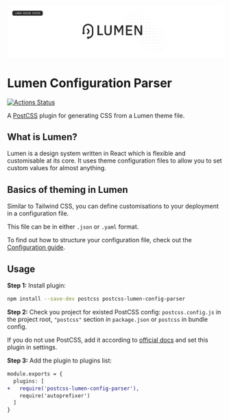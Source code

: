 ![Cover](./Cover.png)
# Lumen Configuration Parser

[![Actions Status](https://github.com/chrisyalamov/postcss-lumen-config-parser/workflows/Test/badge.svg)](https://github.com/chrisyalamov/postcss-lumen-config-parser/workflows/Test/badge.svg)


A [PostCSS] plugin for generating CSS from a Lumen theme file.

## What is Lumen?
Lumen is a design system written in React which is flexible and customisable at its core. It uses theme configuration files to allow you to set custom values for almost anything.

## Basics of theming in Lumen
Similar to Tailwind CSS, you can define customisations to your deployment in a configuration file.

This file can be in either ```.json``` or ```.yaml``` format.

To find out how to structure your configuration file, check out the [Configuration guide](./Configuration%20guide.md).

[PostCSS]: https://github.com/postcss/postcss

## Usage

**Step 1:** Install plugin:

```sh
npm install --save-dev postcss postcss-lumen-config-parser
```

**Step 2:** Check you project for existed PostCSS config: `postcss.config.js`
in the project root, `"postcss"` section in `package.json`
or `postcss` in bundle config.

If you do not use PostCSS, add it according to [official docs]
and set this plugin in settings.

**Step 3:** Add the plugin to plugins list:

```diff
module.exports = {
  plugins: [
+   require('postcss-lumen-config-parser'),
    require('autoprefixer')
  ]
}
```

[official docs]: https://github.com/postcss/postcss#usage

